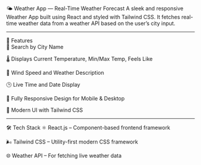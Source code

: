 🌤️ Weather App — Real-Time Weather Forecast
A sleek and responsive Weather App built using React and styled with Tailwind CSS. It fetches real-time weather data from a weather API based on the user’s city input.
<hr>
🚀 Features<br>
🔎 Search by City Name

🌡️ Displays Current Temperature, Min/Max Temp, Feels Like

💨 Wind Speed and Weather Description

🕒 Live Time and Date Display

📱 Fully Responsive Design for Mobile & Desktop

🎨 Modern UI with Tailwind CSS
<hr>
🛠️ Tech Stack
⚛️ React.js – Component-based frontend framework

🌬️ Tailwind CSS – Utility-first modern CSS framework

🌐 Weather API – For fetching live weather data
